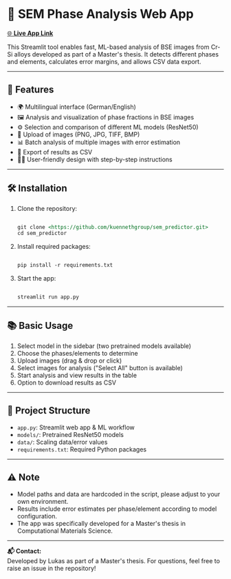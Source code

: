 
# 🔬 SEM Phase Analysis Web App

[🌐 **Live App Link**](https://sem-predictor.streamlit.app/)

This Streamlit tool enables fast, ML-based analysis of BSE images from Cr-Si alloys developed as part of a Master's thesis. It detects different phases and elements, calculates error margins, and allows CSV data export.

---

## 🚀 Features

- 🌍 Multilingual interface (German/English)  
- 🖼️ Analysis and visualization of phase fractions in BSE images  
- ⚙️ Selection and comparison of different ML models (ResNet50)  
- 📁 Upload of images (PNG, JPG, TIFF, BMP)  
- 📊 Batch analysis of multiple images with error estimation  
- 💾 Export of results as CSV  
- 👩‍💻 User-friendly design with step-by-step instructions  

---

## 🛠️ Installation

1. Clone the repository:  

   ```markdown

   git clone <https://github.com/kuennethgroup/sem_predictor.git>
   cd sem_predictor

   ```

2. Install required packages:  

   ```markdown

   pip install -r requirements.txt

   ```

3. Start the app:  

   ```markdown

   streamlit run app.py

   ```

---

## 📚 Basic Usage

1. Select model in the sidebar (two pretrained models available)  
2. Choose the phases/elements to determine  
3. Upload images (drag & drop or click)  
4. Select images for analysis ("Select All" button is available)  
5. Start analysis and view results in the table  
6. Option to download results as CSV  

---

## 📂 Project Structure

- `app.py`: Streamlit web app & ML workflow  
- `models/`: Pretrained ResNet50 models  
- `data/`: Scaling data/error values  
- `requirements.txt`: Required Python packages  

---

## ⚠️ Note

- Model paths and data are hardcoded in the script, please adjust to your own environment.  
- Results include error estimates per phase/element according to model configuration.  
- The app was specifically developed for a Master's thesis in Computational Materials Science.  

---

**📬 Contact:**  
Developed by Lukas as part of a Master's thesis. For questions, feel free to raise an issue in the repository!
